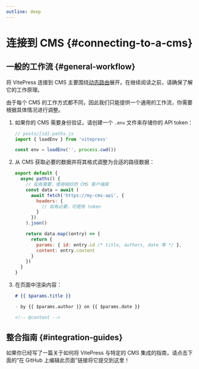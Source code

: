 ```yaml
---
outline: deep
---
```


# 连接到 CMS {#connecting-to-a-cms}

## 一般的工作流 {#general-workflow}

将 VitePress 连接到 CMS 主要围绕[动态路由](https://vitepress.dev/zh/routing#dynamic-routes)展开。在继续阅读之前，请确保了解它的工作原理。

由于每个 CMS 的工作方式都不同，因此我们只能提供一个通用的工作流，你需要根据具体情况进行调整。

1. 如果你的 CMS 需要身份验证，请创建一个 `.env` 文件来存储你的 API token：

   ```js
   // posts/[id].paths.js
   import { loadEnv } from 'vitepress'

   const env = loadEnv('', process.cwd())
   ```

2. 从 CMS 获取必要的数据并将其格式调整为合适的路径数据：

   ```js
   export default {
     async paths() {
       // 如有需要，使用相应的 CMS 客户端库
       const data = await (
         await fetch('https://my-cms-api', {
           headers: {
             // 如有必要，可使用 token
           }
         })
       ).json()

       return data.map((entry) => {
         return {
           params: { id: entry.id /* title, authors, date 等 */ },
           content: entry.content
         }
       })
     }
   }
   ```

3. 在页面中渲染内容：

   ```md
   # {{ $params.title }}

   - by {{ $params.author }} on {{ $params.date }}

   <!-- @content -->
   ```

## 整合指南 {#integration-guides}

如果你已经写了一篇关于如何将 VitePress 与特定的 CMS 集成的指南，请点击下面的“在 GitHub 上编辑此页面”链接将它提交到这里！
